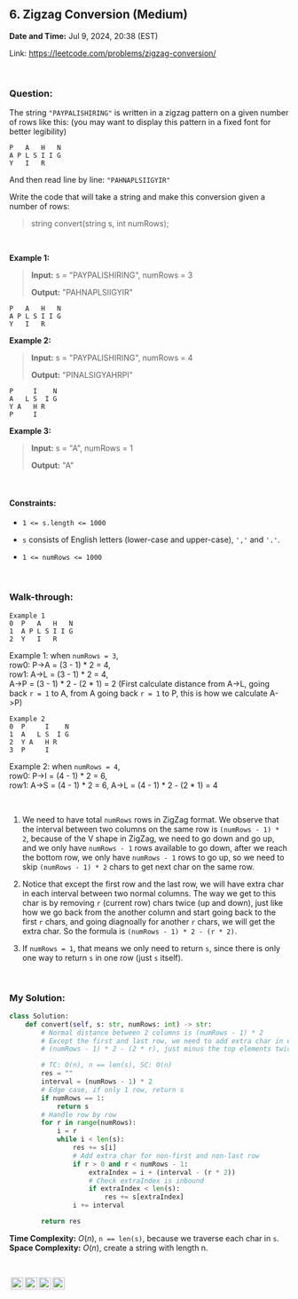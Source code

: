 ## 6. Zigzag Conversion (Medium)
**Date and Time:** Jul 9, 2024, 20:38 (EST)

Link: https://leetcode.com/problems/zigzag-conversion/

<br>

### Question:
The string `"PAYPALISHIRING"` is written in a zigzag pattern on a given number of rows like this: (you may want to display this pattern in a fixed font for better legibility)
```
P   A   H   N
A P L S I I G
Y   I   R
```

And then read line by line: `"PAHNAPLSIIGYIR"`

Write the code that will take a string and make this conversion given a number of rows:

> string convert(string s, int numRows);


<br>

**Example 1:**
> **Input:** s = "PAYPALISHIRING", numRows = 3
> 
> **Output:** "PAHNAPLSIIGYIR"
```
P   A   H   N
A P L S I I G
Y   I   R
```

**Example 2:**
> **Input:** s = "PAYPALISHIRING", numRows = 4
> 
> **Output:** "PINALSIGYAHRPI"
```
P     I    N
A   L S  I G
Y A   H R
P     I
```

**Example 3:**
> **Input:** s = "A", numRows = 1
> 
> **Output:** "A"

<br>

#### Constraints:
* `1 <= s.length <= 1000`

* `s` consists of English letters (lower-case and upper-case), `','` and `'.'`.

* `1 <= numRows <= 1000`

<br>

### Walk-through: 
```
Example 1
0  P   A   H   N
1  A P L S I I G
2  Y   I   R
```
Example 1: when `numRows = 3`, <br> row0: P->A = (3 - 1) * 2 = 4, <br> row1: A->L = (3 - 1) * 2 = 4, <br> A->P = (3 - 1) * 2 - (2 * 1) = 2 (First calculate distance from A->L, going back `r = 1` to A, from A going back `r = 1` to P, this is how we calculate A->P)

```
Example 2
0  P     I    N
1  A   L S  I G
2  Y A   H R
3  P     I
```
Example 2: when `numRows = 4`, <br> row0: P->I = (4 - 1) * 2 = 6, <br> row1: A->S = (4 - 1) * 2 = 6, A->L = (4 - 1) * 2 - (2 * 1) = 4

<br>

1. We need to have total `numRows` rows in ZigZag format. We observe that the interval between two columns on the same row is `(numRows - 1) * 2`, because of the V shape in ZigZag, we need to go down and go up, and we only have `numRows - 1` rows available to go down, after we reach the bottom row, we only have `numRows - 1` rows to go up, so we need to skip `(numRows - 1) * 2` chars to get next char on the same row.

2. Notice that except the first row and the last row, we will have extra char in each interval between two normal columns. The way we get to this char is by removing `r` (current row) chars twice (up and down), just like how we go back from the another column and start going back to the first `r` chars, and going diagnoally for another `r` chars, we will get the extra char. So the formula is `(numRows - 1) * 2 - (r * 2)`.

3. If `numRows = 1`, that means we only need to return `s`, since there is only one way to return `s` in one row (just `s` itself).

<br>

### My Solution:
```python
class Solution:
    def convert(self, s: str, numRows: int) -> str:
        # Normal distance between 2 columns is (numRows - 1) * 2
        # Except the first and last row, we need to add extra char in each interval
        # (numRows - 1) * 2 - (2 * r), just minus the top elements twice because of the shape

        # TC: O(n), n == len(s), SC: O(n)
        res = ""
        interval = (numRows - 1) * 2
        # Edge case, if only 1 row, return s
        if numRows == 1:
            return s
        # Handle row by row
        for r in range(numRows):
            i = r
            while i < len(s):
                res += s[i]
                # Add extra char for non-first and non-last row
                if r > 0 and r < numRows - 1:
                    extraIndex = i + (interval - (r * 2))
                    # Check extraIndex is inbound
                    if extraIndex < len(s):
                        res += s[extraIndex]
                i += interval

        return res
```
**Time Complexity:** $O(n)$, `n == len(s)`, because we traverse each char in `s`. <br>
**Space Complexity:** $O(n)$, create a string with length n.

<br>

<img style="height:22px!important;margin-left:3px;vertical-align:text-bottom;" src="https://mirrors.creativecommons.org/presskit/icons/cc.svg?ref=chooser-v1" alt="CC BY-NC-SA" title="CC BY-NC-SA"><img style="height:22px!important;margin-left:3px;vertical-align:text-bottom;" src="https://mirrors.creativecommons.org/presskit/icons/by.svg?ref=chooser-v1" alt="BY: credit must be given to the creator" title="BY: credit must be given to the creator"><img style="height:22px!important;margin-left:3px;vertical-align:text-bottom;" src="https://mirrors.creativecommons.org/presskit/icons/nc.svg?ref=chooser-v1" alt="NC: Only noncommercial uses of the work are permitted" title="NC: Only noncommercial uses of the work are permitted"><img style="height:22px!important;margin-left:3px;vertical-align:text-bottom;" src="https://mirrors.creativecommons.org/presskit/icons/sa.svg?ref=chooser-v1" alt="SA: Adaptations must be shared under the same terms" title="SA: Adaptations must be shared under the same terms">